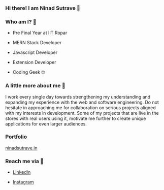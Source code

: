 ### Hi there! I am Ninad Sutrave 👋

<!--
**NinadSutrave/NinadSutrave** is a ✨ _special_ ✨ repository because its `README.md` (this file) appears on your GitHub profile.

Here are some ideas to get you started:

- 🔭 I’m currently working on ...
- 🌱 I’m currently learning ...
- 👯 I’m looking to collaborate on ...
- 🤔 I’m looking for help with ...
- 💬 Ask me about ...
- 📫 How to reach me: ...
- 😄 Pronouns: ...
- ⚡ Fun fact: ...
-->

### Who am I? 👀

 - Pre Final Year at IIT Ropar

 - MERN Stack Developer
 
 - Javascript Developer
 
 - Extension Developer
 
 - Coding Geek 🤓
 
### A little more about me 🤞


I work every single day towards strengthening my understanding and expanding my experience with the web and software engineering. Do not hesitate in approaching me for collaboration on serious projects aligned with my interests in development. Some of my projects that are live in the stores with real users using it, motivate me further to create unique applications for even larger audiences.

### Portfolio 

[ninadsutrave.in](https://ninadsutrave.in)

### Reach me via 🔗

 - [LinkedIn](https://www.linkedin.com/in/ninadsutrave/)
 
 - [Instagram](https://www.instagram.com/ninadsutrave/)
